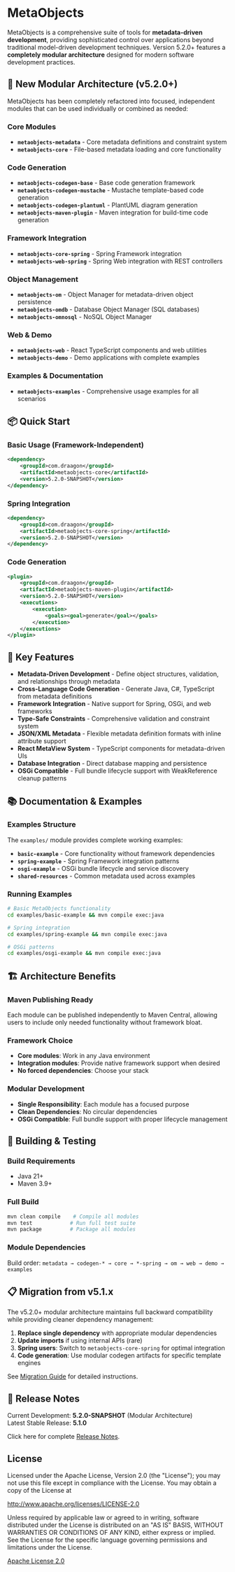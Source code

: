 # MetaObjects

MetaObjects is a comprehensive suite of tools for **metadata-driven development**, providing sophisticated control over applications beyond traditional model-driven development techniques. Version 5.2.0+ features a **completely modular architecture** designed for modern software development practices.

## 🚀 **New Modular Architecture (v5.2.0+)**

MetaObjects has been completely refactored into focused, independent modules that can be used individually or combined as needed:

### **Core Modules**
- **`metaobjects-metadata`** - Core metadata definitions and constraint system
- **`metaobjects-core`** - File-based metadata loading and core functionality

### **Code Generation**
- **`metaobjects-codegen-base`** - Base code generation framework
- **`metaobjects-codegen-mustache`** - Mustache template-based code generation
- **`metaobjects-codegen-plantuml`** - PlantUML diagram generation
- **`metaobjects-maven-plugin`** - Maven integration for build-time code generation

### **Framework Integration**
- **`metaobjects-core-spring`** - Spring Framework integration
- **`metaobjects-web-spring`** - Spring Web integration with REST controllers

### **Object Management**
- **`metaobjects-om`** - Object Manager for metadata-driven object persistence
- **`metaobjects-omdb`** - Database Object Manager (SQL databases)
- **`metaobjects-omnosql`** - NoSQL Object Manager

### **Web & Demo**
- **`metaobjects-web`** - React TypeScript components and web utilities
- **`metaobjects-demo`** - Demo applications with complete examples

### **Examples & Documentation**
- **`metaobjects-examples`** - Comprehensive usage examples for all scenarios

## 📦 **Quick Start**

### **Basic Usage (Framework-Independent)**
```xml
<dependency>
    <groupId>com.draagon</groupId>
    <artifactId>metaobjects-core</artifactId>
    <version>5.2.0-SNAPSHOT</version>
</dependency>
```

### **Spring Integration**
```xml
<dependency>
    <groupId>com.draagon</groupId>
    <artifactId>metaobjects-core-spring</artifactId>
    <version>5.2.0-SNAPSHOT</version>
</dependency>
```

### **Code Generation**
```xml
<plugin>
    <groupId>com.draagon</groupId>
    <artifactId>metaobjects-maven-plugin</artifactId>
    <version>5.2.0-SNAPSHOT</version>
    <executions>
        <execution>
            <goals><goal>generate</goal></goals>
        </execution>
    </executions>
</plugin>
```

## 🎯 **Key Features**

- **Metadata-Driven Development** - Define object structures, validation, and relationships through metadata
- **Cross-Language Code Generation** - Generate Java, C#, TypeScript from metadata definitions
- **Framework Integration** - Native support for Spring, OSGi, and web frameworks
- **Type-Safe Constraints** - Comprehensive validation and constraint system
- **JSON/XML Metadata** - Flexible metadata definition formats with inline attribute support
- **React MetaView System** - TypeScript components for metadata-driven UIs
- **Database Integration** - Direct database mapping and persistence
- **OSGi Compatible** - Full bundle lifecycle support with WeakReference cleanup patterns

## 📚 **Documentation & Examples**

### **Examples Structure**
The `examples/` module provides complete working examples:

- **`basic-example`** - Core functionality without framework dependencies
- **`spring-example`** - Spring Framework integration patterns  
- **`osgi-example`** - OSGi bundle lifecycle and service discovery
- **`shared-resources`** - Common metadata used across examples

### **Running Examples**
```bash
# Basic MetaObjects functionality
cd examples/basic-example && mvn compile exec:java

# Spring integration
cd examples/spring-example && mvn compile exec:java

# OSGi patterns
cd examples/osgi-example && mvn compile exec:java
```

## 🏗️ **Architecture Benefits**

### **Maven Publishing Ready**
Each module can be published independently to Maven Central, allowing users to include only needed functionality without framework bloat.

### **Framework Choice**
- **Core modules**: Work in any Java environment
- **Integration modules**: Provide native framework support when desired
- **No forced dependencies**: Choose your stack

### **Modular Development**
- **Single Responsibility**: Each module has a focused purpose
- **Clean Dependencies**: No circular dependencies
- **OSGi Compatible**: Full bundle support with proper lifecycle management

## 🔧 **Building & Testing**

### **Build Requirements**
- Java 21+
- Maven 3.9+

### **Full Build**
```bash
mvn clean compile    # Compile all modules
mvn test            # Run full test suite
mvn package         # Package all modules
```

### **Module Dependencies**
Build order: `metadata → codegen-* → core → *-spring → om → web → demo → examples`

## 📋 **Migration from v5.1.x**

The v5.2.0+ modular architecture maintains full backward compatibility while providing cleaner dependency management:

1. **Replace single dependency** with appropriate modular dependencies
2. **Update imports** if using internal APIs (rare)
3. **Spring users**: Switch to `metaobjects-core-spring` for optimal integration
4. **Code generation**: Use modular codegen artifacts for specific template engines

See [Migration Guide](MIGRATION.md) for detailed instructions.

## 🚀 **Release Notes**
Current Development: **5.2.0-SNAPSHOT** (Modular Architecture)  
Latest Stable Release: **5.1.0**

Click here for complete [Release Notes](RELEASE_NOTES.md).

## License
Licensed under the Apache License, Version 2.0 (the "License");
you may not use this file except in compliance with the License.
You may obtain a copy of the License at

<http://www.apache.org/licenses/LICENSE-2.0>

Unless required by applicable law or agreed to in writing, software
distributed under the License is distributed on an "AS IS" BASIS,
WITHOUT WARRANTIES OR CONDITIONS OF ANY KIND, either express or implied.
See the License for the specific language governing permissions and
limitations under the License.

[Apache License 2.0](LICENSE)
